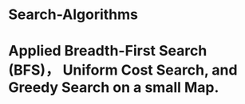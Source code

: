 # Search-Algorithms
# Applied Breadth-First Search (BFS)， Uniform Cost Search, and Greedy Search on a small Map.
